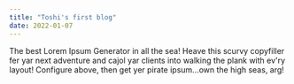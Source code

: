 ```yaml
---
title: "Toshi's first blog"
date: 2022-01-07
---
```


The best Lorem Ipsum Generator in all the sea! Heave this scurvy copyfiller fer yar next adventure and cajol yar clients into walking the plank with ev'ry layout! Configure above, then get yer pirate ipsum...own the high seas, arg!
